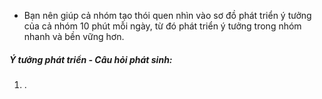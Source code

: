 - Bạn nên giúp cả nhóm tạo thói quen nhìn vào sơ đồ phát triển ý tưởng của cả nhóm 10 phút mỗi ngày, từ đó phát triển ý tưởng trong nhóm nhanh và bền vững hơn.
##### Ý tưởng phát triển - Câu hỏi phát sinh:
1. . 